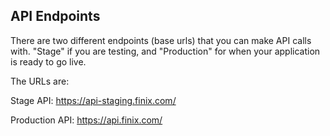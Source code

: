 ## API Endpoints

There are two different endpoints (base urls) that you can make API calls with. "Stage" if you are testing, and "Production" for when your application is ready to go live.

The URLs are:

Stage API: https://api-staging.finix.com/

Production API: https://api.finix.com/
